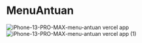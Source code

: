 # MenuAntuan
![iPhone-13-PRO-MAX-menu-antuan vercel app](https://github.com/JDiegx/MenuAntuan/assets/147659518/ad7728d7-a2d4-44cc-ae5f-67bbe00b03ec)
![iPhone-13-PRO-MAX-menu-antuan vercel app (1)](https://github.com/JDiegx/MenuAntuan/assets/147659518/d41efa13-d24b-4712-ba6d-ec81f31b7f55)
